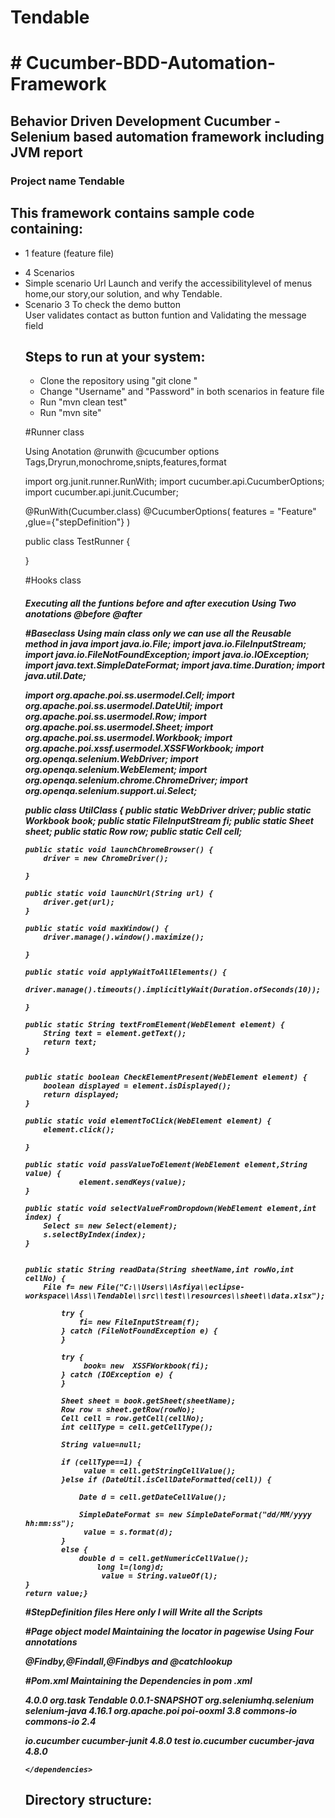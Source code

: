 # Tendable
<h1># Cucumber-BDD-Automation-Framework</h1>
<h2>Behavior Driven Development Cucumber - Selenium based automation framework including JVM report</h2>
<h3>Project name Tendable

<h2>This framework contains sample code containing:</h2>
	<ul><li>1 feature (feature file)</li></ul>
	<ul><li>4 Scenarios</li>
	<li>Simple scenario Url Launch and verify the accessibilitylevel of menus home,our story,our solution, and why Tendable.</li>
	<li>Scenario 3 To check the demo button
 </li>User validates contact as button funtion and Validating the message field

 <h2>Steps to run at your system:</h2>
	<ul>
	<li>Clone the repository using "git clone <repository url>"</li>
	<li>Change "Username" and "Password" in both scenarios in feature file</li>
	<li>Run "mvn clean test"</li>
	<li>Run "mvn site"</li>
	</ul>
 
#Runner class
</h4>Using Anotation 
@runwith
@cucumber options
</h>Tags,Dryrun,monochrome,snipts,features,format

import org.junit.runner.RunWith;
import cucumber.api.CucumberOptions;
import cucumber.api.junit.Cucumber;

@RunWith(Cucumber.class)
@CucumberOptions(
		features = "Feature"
		,glue={"stepDefinition"}
		)

public class TestRunner {

}

#Hooks class
<h5>
  Executing all the funtions before and after execution
  Using Two anotations
  @before 
  @after

#Baseclass
Using main class only we can use all the Reusable method in java
import java.io.File;
import java.io.FileInputStream;
import java.io.FileNotFoundException;
import java.io.IOException;
import java.text.SimpleDateFormat;
import java.time.Duration;
import java.util.Date;

import org.apache.poi.ss.usermodel.Cell;
import org.apache.poi.ss.usermodel.DateUtil;
import org.apache.poi.ss.usermodel.Row;
import org.apache.poi.ss.usermodel.Sheet;
import org.apache.poi.ss.usermodel.Workbook;
import org.apache.poi.xssf.usermodel.XSSFWorkbook;
import org.openqa.selenium.WebDriver;
import org.openqa.selenium.WebElement;
import org.openqa.selenium.chrome.ChromeDriver;
import org.openqa.selenium.support.ui.Select;

public class UtilClass {
	public static WebDriver driver;
	public static Workbook book;
	public static FileInputStream fi;
	public static Sheet sheet;
	public static Row row;
	public static Cell cell;

	public static void launchChromeBrowser() {
		driver = new ChromeDriver();

	}

	public static void launchUrl(String url) {
		driver.get(url);
	}

	public static void maxWindow() {
		driver.manage().window().maximize();

	}
	
	public static void applyWaitToAllElements() {
		driver.manage().timeouts().implicitlyWait(Duration.ofSeconds(10));

	}
	
	public static String textFromElement(WebElement element) {
		String text = element.getText();
		return text;
	}

	
	public static boolean CheckElementPresent(WebElement element) {
		boolean displayed = element.isDisplayed();
		return displayed;
	}
	
	public static void elementToClick(WebElement element) {
		element.click();

	}
	
	public static void passValueToElement(WebElement element,String value) {
				element.sendKeys(value);
	}
	
	public static void selectValueFromDropdown(WebElement element,int index) {
		Select s= new Select(element);
		s.selectByIndex(index);
	}
	
	
	public static String readData(String sheetName,int rowNo,int cellNo) {
		File f= new File("C:\\Users\\Asfiya\\eclipse-workspace\\Ass\\Tendable\\src\\test\\resources\\sheet\\data.xlsx");
	
			try {
				fi= new FileInputStream(f);
			} catch (FileNotFoundException e) {	
			}
		
			try {
				 book= new  XSSFWorkbook(fi);
			} catch (IOException e) {	
			}
		 
			Sheet sheet = book.getSheet(sheetName);
			Row row = sheet.getRow(rowNo);
			Cell cell = row.getCell(cellNo);
			int cellType = cell.getCellType();
			
			String value=null;
			
			if (cellType==1) {
				 value = cell.getStringCellValue();
			}else if (DateUtil.isCellDateFormatted(cell)) {
				
				Date d = cell.getDateCellValue();
				
				SimpleDateFormat s= new SimpleDateFormat("dd/MM/yyyy hh:mm:ss");
				 value = s.format(d);
			}
			else {
				double d = cell.getNumericCellValue();
					long l=(long)d;
					 value = String.valueOf(l);
	}
	return value;}
#StepDefinition files
Here only I will Write all the Scripts

#Page object model
Maintaining the locator in pagewise
Using Four annotations

@Findby,@Findall,@Findbys and @catchlookup

#Pom.xml
Maintaining the Dependencies in pom .xml

<project xmlns="http://maven.apache.org/POM/4.0.0"
	xmlns:xsi="http://www.w3.org/2001/XMLSchema-instance"
	xsi:schemaLocation="http://maven.apache.org/POM/4.0.0 https://maven.apache.org/xsd/maven-4.0.0.xsd">
	<modelVersion>4.0.0</modelVersion>
	<groupId>org.task</groupId>
	<artifactId>Tendable</artifactId>
	<version>0.0.1-SNAPSHOT</version>
	<dependencies>
		<dependency>
			<groupId>org.seleniumhq.selenium</groupId>
			<artifactId>selenium-java</artifactId>
			<version>4.16.1</version>
		</dependency>
		<!-- https://mvnrepository.com/artifact/org.apache.poi/poi-ooxml -->
		<dependency>
			<groupId>org.apache.poi</groupId>
			<artifactId>poi-ooxml</artifactId>
			<version>3.8</version>
		</dependency>
		<!-- https://mvnrepository.com/artifact/commons-io/commons-io -->
		<dependency>
			<groupId>commons-io</groupId>
			<artifactId>commons-io</artifactId>
			<version>2.4</version>
		</dependency>
<!-- https://mvnrepository.com/artifact/io.cucumber/cucumber-junit -->
<dependency>
    <groupId>io.cucumber</groupId>
    <artifactId>cucumber-junit</artifactId>
    <version>4.8.0</version>
    <scope>test</scope>
</dependency>

<!-- https://mvnrepository.com/artifact/io.cucumber/cucumber-java -->
<dependency>
    <groupId>io.cucumber</groupId>
    <artifactId>cucumber-java</artifactId>
    <version>4.8.0</version>
</dependency>


	</dependencies>
</project>



</h5>

 
	  
<h2>Directory structure:</h2>
